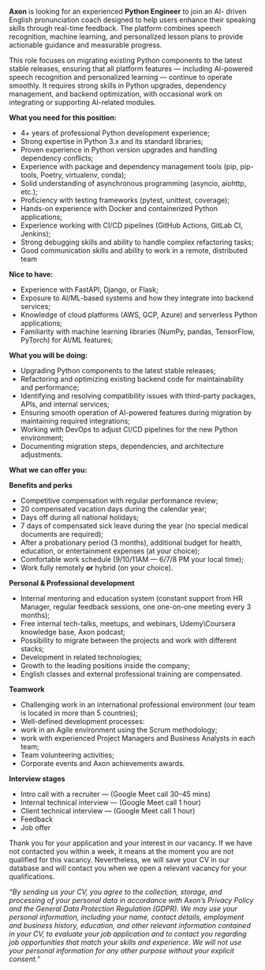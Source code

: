 **Axon** is looking for an experienced **Python Engineer** to join an AI-
driven English pronunciation coach designed to help users enhance their
speaking skills through real-time feedback. The platform combines speech
recognition, machine learning, and personalized lesson plans to provide
actionable guidance and measurable progress.

This role focuses on migrating existing Python components to the latest stable
releases, ensuring that all platform features — including AI-powered speech
recognition and personalized learning — continue to operate smoothly. It
requires strong skills in Python upgrades, dependency management, and backend
optimization, with occasional work on integrating or supporting AI-related
modules.

**What you need for this position:**

  * 4+ years of professional Python development experience;
  * Strong expertise in Python 3.x and its standard libraries;
  * Proven experience in Python version upgrades and handling dependency conflicts;
  * Experience with package and dependency management tools (pip, pip-tools, Poetry, virtualenv, conda);
  * Solid understanding of asynchronous programming (asyncio, aiohttp, etc.);
  * Proficiency with testing frameworks (pytest, unittest, coverage);
  * Hands-on experience with Docker and containerized Python applications;
  * Experience working with CI/CD pipelines (GitHub Actions, GitLab CI, Jenkins);
  * Strong debugging skills and ability to handle complex refactoring tasks;
  * Good communication skills and ability to work in a remote, distributed team

**Nice to have:**

  * Experience with FastAPI, Django, or Flask;
  * Exposure to AI/ML-based systems and how they integrate into backend services;
  * Knowledge of cloud platforms (AWS, GCP, Azure) and serverless Python applications;
  * Familiarity with machine learning libraries (NumPy, pandas, TensorFlow, PyTorch) for AI/ML features;

**What you will be doing:**

  * Upgrading Python components to the latest stable releases;
  * Refactoring and optimizing existing backend code for maintainability and performance;
  * Identifying and resolving compatibility issues with third-party packages, APIs, and internal services;
  * Ensuring smooth operation of AI-powered features during migration by maintaining required integrations;
  * Working with DevOps to adjust CI/CD pipelines for the new Python environment;
  * Documenting migration steps, dependencies, and architecture adjustments.

**What we can offer you:**

**Benefits and perks**

  * Competitive compensation with regular performance review;
  * 20 compensated vacation days during the calendar year;
  * Days off during all national holidays;
  * 7 days of compensated sick leave during the year (no special medical documents are required);
  * After a probationary period (3 months), additional budget for health, education, or entertainment expenses (at your choice);
  * Comfortable work schedule (9/10/11AM — 6/7/8 PM your local time);
  * Work fully remotely **or** hybrid (on your choice).

**Personal & Professional development**

  * Internal mentoring and education system (constant support from HR Manager, regular feedback sessions, one one-on-one meeting every 3 months);
  * Free internal tech-talks, meetups, and webinars, Udemy\Coursera knowledge base, Axon podcast;
  * Possibility to migrate between the projects and work with different stacks;
  * Development in related technologies;
  * Growth to the leading positions inside the company;
  * English classes and external professional training are compensated.

**Teamwork**

  * Challenging work in an international professional environment (our team is located in more than 5 countries);
  * Well-defined development processes:
  * work in an Agile environment using the Scrum methodology;
  * work with experienced Project Managers and Business Analysts in each team;
  * Team volunteering activities;
  * Corporate events and Axon achievements awards.

**Interview stages**

  * Intro call with a recruiter — (Google Meet call 30–45 mins)
  * Internal technical interview — (Google Meet call 1 hour)
  * Client technical interview — (Google Meet call 1 hour)
  * Feedback
  * Job offer

Thank you for your application and your interest in our vacancy. If we have
not contacted you within a week, it means at the moment you are not qualified
for this vacancy. Nevertheless, we will save your CV in our database and will
contact you when we open a relevant vacancy for your qualifications.

_“By sending us your CV, you agree to the collection, storage, and processing
of your personal data in accordance with Axon’s Privacy Policy and the General
Data Protection Regulation (GDPR). We may use your personal information,
including your name, contact details, employment and business history,
education, and other relevant information contained in your CV, to evaluate
your job application and to contact you regarding job opportunities that match
your skills and experience. We will not use your personal information for any
other purpose without your explicit consent.”_
